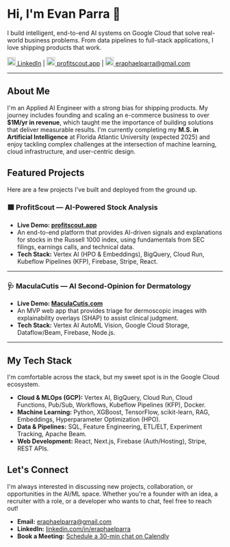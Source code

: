 # Hi, I'm Evan Parra 👋

I build intelligent, end-to-end AI systems on Google Cloud that solve real-world business problems. From data pipelines to full-stack applications, I love shipping products that work.

[<img src="https://img.icons8.com/color/48/000000/linkedin.png" width="20px"> LinkedIn](https://www.linkedin.com/in/eraphaelparra/) | [<img src="https://img.icons8.com/color/48/000000/domain.png" width="20px"> profitscout.app](https://profitscout.app) | [<img src="https://img.icons8.com/color/48/000000/new-post.png" width="20px"> eraphaelparra@gmail.com](mailto:eraphaelparra@gmail.com)

---

## About Me

I'm an Applied AI Engineer with a strong bias for shipping products. My journey includes founding and scaling an e-commerce business to over **$1M/yr in revenue**, which taught me the importance of building solutions that deliver measurable results. I'm currently completing my **M.S. in Artificial Intelligence** at Florida Atlantic University (expected 2025) and enjoy tackling complex challenges at the intersection of machine learning, cloud infrastructure, and user-centric design.

## Featured Projects

Here are a few projects I've built and deployed from the ground up.

### 🟩 ProfitScout — AI-Powered Stock Analysis

* **Live Demo: [profitscout.app](https://profitscout.app)**
* An end-to-end platform that provides AI-driven signals and explanations for stocks in the Russell 1000 index, using fundamentals from SEC filings, earnings calls, and technical data.
* **Tech Stack:** Vertex AI (HPO & Embeddings), BigQuery, Cloud Run, Kubeflow Pipelines (KFP), Firebase, Stripe, React.

---

### 🩺 MaculaCutis — AI Second-Opinion for Dermatology

* **Live Demo: [MaculaCutis.com](https://MaculaCutis.com)**
* An MVP web app that provides triage for dermoscopic images with explainability overlays (SHAP) to assist clinical judgment.
* **Tech Stack:** Vertex AI AutoML Vision, Google Cloud Storage, Dataflow/Beam, Firebase, Node.js.

---

## My Tech Stack

I'm comfortable across the stack, but my sweet spot is in the Google Cloud ecosystem.

* **Cloud & MLOps (GCP):** Vertex AI, BigQuery, Cloud Run, Cloud Functions, Pub/Sub, Workflows, Kubeflow Pipelines (KFP), Docker.
* **Machine Learning:** Python, XGBoost, TensorFlow, scikit-learn, RAG, Embeddings, Hyperparameter Optimization (HPO).
* **Data & Pipelines:** SQL, Feature Engineering, ETL/ELT, Experiment Tracking, Apache Beam.
* **Web Development:** React, Next.js, Firebase (Auth/Hosting), Stripe, REST APIs.

## Let's Connect

I'm always interested in discussing new projects, collaboration, or opportunities in the AI/ML space. Whether you're a founder with an idea, a recruiter with a role, or a developer who wants to chat, feel free to reach out!

* **Email:** eraphaelparra@gmail.com
* **LinkedIn:** [linkedin.com/in/eraphaelparra](https://www.linkedin.com/in/eraphaelparra/)
* **Book a Meeting:** [Schedule a 30-min chat on Calendly](https://calendly.com/eraphaelparra/30min)
